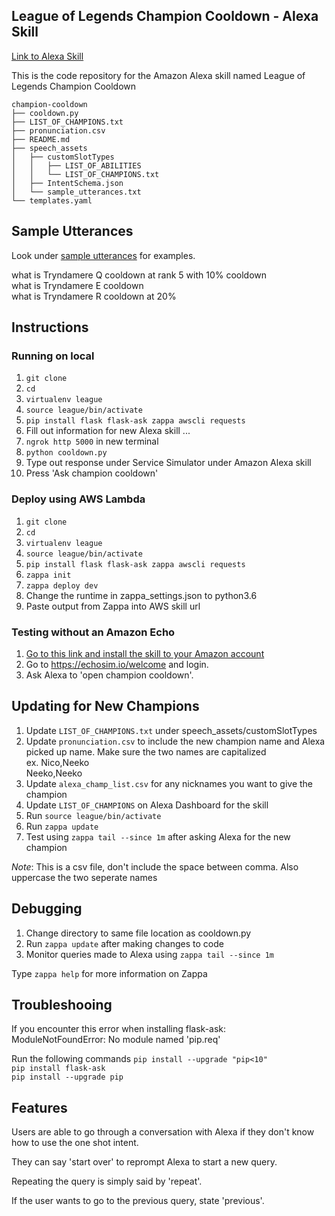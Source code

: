 ## League of Legends Champion Cooldown - Alexa Skill 

[Link to Alexa Skill](https://www.amazon.com/League-of-Legends-Champion-Cooldown/dp/B076FN3YS2/ref=sr_1_1?s=digital-skills&ie=UTF8&qid=1509420389&sr=1-1&keywords=league+of+legends+champion+cooldown&dpID=7137yMTCy7L&preST=_SY300_QL70_&dpSrc=srch)

This is the code repository for the Amazon Alexa skill named League of Legends Champion Cooldown

```
champion-cooldown             
├── cooldown.py  
├── LIST_OF_CHAMPIONS.txt           
├── pronunciation.csv             
├── README.md                     
├── speech_assets                   
│   ├── customSlotTypes
│   │   ├── LIST_OF_ABILITIES
│   │   └── LIST_OF_CHAMPIONS.txt
│   ├── IntentSchema.json
│   └── sample_utterances.txt
└── templates.yaml
``` 

## Sample Utterances 

Look under [sample utterances](https://github.com/fompei/league-champion-cooldown/blob/master/speech_assets/sample_utterances.txt) for examples.

what is Tryndamere Q cooldown at rank 5 with 10% cooldown  
what is Tryndamere E cooldown  
what is Tryndamere R cooldown at 20%  

## Instructions  

### Running on local
1. `git clone`   
2. `cd`  
3. `virtualenv league`  
4. `source league/bin/activate`  
5. `pip install flask flask-ask zappa awscli requests`  
6. Fill out information for new Alexa skill ...  
7. `ngrok http 5000` in new terminal    
8. `python cooldown.py`  
9. Type out response under Service Simulator under Amazon Alexa skill  
10. Press 'Ask champion cooldown'   

### Deploy using AWS Lambda

1. `git clone`   
2. `cd` 
3. `virtualenv league`  
4. `source league/bin/activate`  
5. `pip install flask flask-ask zappa awscli requests`  
6. `zappa init`  
7. `zappa deploy dev`  
8. Change the runtime in zappa_settings.json to python3.6  
9. Paste output from Zappa into AWS skill url  

### Testing without an Amazon Echo

1. [Go to this link and install the skill to your Amazon account](https://www.amazon.com/League-of-Legends-Champion-Cooldown/dp/B076FN3YS2/ref=sr_1_1?s=digital-skills&ie=UTF8&qid=1509420389&sr=1-1&keywords=league+of+legends+champion+cooldown&dpID=7137yMTCy7L&preST=_SY300_QL70_&dpSrc=srch)  
2. Go to https://echosim.io/welcome and login.   
3. Ask Alexa to 'open champion cooldown'.  

## Updating for New Champions
1. Update `LIST_OF_CHAMPIONS.txt` under speech_assets/customSlotTypes  
2. Update `pronunciation.csv` to include the new champion name and Alexa  picked up name. Make sure the two names are capitalized  
ex. Nico,Neeko  
    Neeko,Neeko  
3. Update `alexa_champ_list.csv` for any nicknames you want to give the champion  
4. Update `LIST_OF_CHAMPIONS` on Alexa Dashboard for the skill  
5. Run `source league/bin/activate`    
6. Run `zappa update`  
7. Test using `zappa tail --since 1m` after asking Alexa for the new champion  

*Note*: This is a csv file, don't include the space between comma. Also uppercase the two seperate names

## Debugging 

1. Change directory to same file location as cooldown.py
2. Run `zappa update` after making changes to code  
3. Monitor queries made to Alexa using `zappa tail --since 1m`  

Type `zappa help` for more information on Zappa

## Troubleshooing

If you encounter this error when installing flask-ask:  
ModuleNotFoundError: No module named 'pip.req'  

Run the following commands
`pip install --upgrade "pip<10"`  
`pip install flask-ask`  
`pip install --upgrade pip`  

## Features

Users are able to go through a conversation with Alexa if they don't know how to use the one shot intent.

They can say 'start over' to reprompt Alexa to start a new query.

Repeating the query is simply said by 'repeat'.

If the user wants to go to the previous query, state 'previous'.